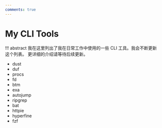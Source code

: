 ```yaml
---
comments: true
---
```


#  My CLI Tools

!!! abstract
    我在这里列出了我在日常工作中使用的一些 CLI 工具。我会不断更新这个列表。
    更详细的介绍请等待后续更新。

- dust
- duf
- procs
- fd
- btm
- exa
- autojump
- ripgrep
- bat
- httpie
- hyperfine
- fzf